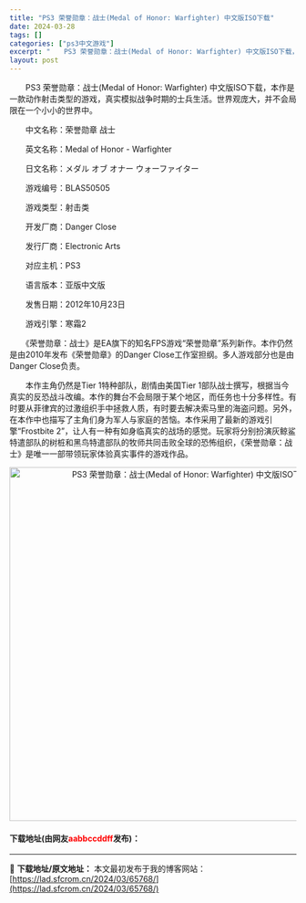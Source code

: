 ```yaml
---
title: "PS3 荣誉勋章：战士(Medal of Honor: Warfighter) 中文版ISO下载"
date: 2024-03-28
tags: []
categories: ["ps3中文游戏"]
excerpt: "　　PS3 荣誉勋章：战士(Medal of Honor: Warfighter) 中文版ISO下载，本作是一款动作射击类型的游戏，真实模拟战争时期的士兵生活。世界观庞大，并不会局限在一个小小的世界中。 　　中文名称：荣誉勋章 战士 　　英文名称：Medal of Honor - Warfighte&hellip;"
layout: post
---
```


 <p>　　PS3 荣誉勋章：战士(Medal of Honor: Warfighter) 中文版ISO下载，本作是一款动作射击类型的游戏，真实模拟战争时期的士兵生活。世界观庞大，并不会局限在一个小小的世界中。</p> <p>　　中文名称：荣誉勋章 战士</p> <p>　　英文名称：Medal of Honor - Warfighter</p> <p>　　日文名称：メダル オブ オナー ウォーファイター</p> <p>　　游戏编号：BLAS50505</p> <p>　　游戏类型：射击类</p> <p>　　开发厂商：Danger Close</p> <p>　　发行厂商：Electronic Arts</p> <p>　　对应主机：PS3</p> <p>　　语言版本：亚版中文版</p> <p>　　发售日期：2012年10月23日</p> <p>　　游戏引擎：寒霜2</p> <p>　　《荣誉勋章：战士》是EA旗下的知名FPS游戏&ldquo;荣誉勋章&rdquo;系列新作。本作仍然是由2010年发布《荣誉勋章》的Danger Close工作室担纲。多人游戏部分也是由Danger Close负责。</p> <p>　　本作主角仍然是Tier 1特种部队，剧情由美国Tier 1部队战士撰写，根据当今真实的反恐战斗改编。本作的舞台不会局限于某个地区，而任务也十分多样性。有时要从菲律宾的过激组织手中拯救人质，有时要去解决索马里的海盗问题。另外，在本作中也描写了主角们身为军人与家庭的苦恼。本作采用了最新的游戏引擎&ldquo;Frostbite 2&rdquo;，让人有一种有如身临真实的战场的感觉。玩家将分别扮演灰鲸鲨特遣部队的树桩和黑鸟特遣部队的牧师共同击败全球的恐怖组织，《荣誉勋章：战士》是唯一一部带领玩家体验真实事件的游戏作品。</p> <p align="center"><img align="" border="0" src="https://lad.sfcrom.cn/wp-content/uploads/2024/03/20240328_66050edecc40a.png" width="620" alt="PS3 荣誉勋章：战士(Medal of Honor: Warfighter) 中文版ISO下载" /></p> <p><h4>下载地址(由网友<font color="red">aabbccddff</font>发布)：</h4></p> 

---
📖 **下载地址/原文地址：** 本文最初发布于我的博客网站：[https://lad.sfcrom.cn/2024/03/65768/](https://lad.sfcrom.cn/2024/03/65768/)

